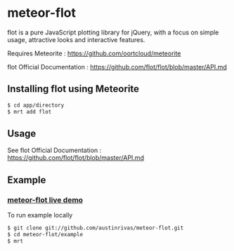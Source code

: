 meteor-flot
====

flot is a pure JavaScript plotting library for jQuery, with a focus on simple usage, attractive looks and interactive features.

Requires Meteorite : https://github.com/oortcloud/meteorite

flot Official Documentation : https://github.com/flot/flot/blob/master/API.md

## Installing flot using Meteorite

``` sh
$ cd app/directory
$ mrt add flot
```

## Usage

See flot Official Documentation : https://github.com/flot/flot/blob/master/API.md

## Example
### <a href="http://meteor-flot-live-demo.meteor.com">meteor-flot live demo</a>

To run example locally
``` sh
$ git clone git://github.com/austinrivas/meteor-flot.git
$ cd meteor-flot/example
$ mrt
```
